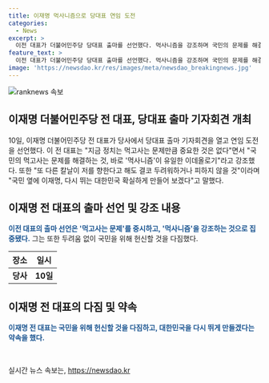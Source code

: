 ```yaml
---
title: 이재명 먹사니즘으로 당대표 연임 도전
categories:
  - News
excerpt: >
  이전 대표가 더불어민주당 당대표 출마를 선언했다. 먹사니즘을 강조하며 국민의 문제를 해결하겠다고 강조했으며, 어떤 어려움이 닥쳐도 두려워하지 않겠다고 다짐했다.
feature_text: >
  이전 대표가 더불어민주당 당대표 출마를 선언했다. 먹사니즘을 강조하며 국민의 문제를 해결하겠다고 강조했으며, 어떤 어려움이 닥쳐도 두려워하지 않겠다고 다짐했다.
image: 'https://newsdao.kr/res/images/meta/newsdao_breakingnews.jpg'
---
```


<p><img src="https://newsdao.kr/res/images/meta/newsdao_breakingnews.jpg" alt="ranknews 속보" /></p>

<h2 data-ke-size="size26">이재명 더불어민주당 전 대표, 당대표 출마 기자회견 개최</h2>

<p data-ke-size="size16">10일, 이재명 더불어민주당 전 대표가 당사에서 당대표 출마 기자회견을 열고 연임 도전을 선언했다. 이 전 대표는 "지금 정치는 먹고사는 문제만큼 중요한 것은 없다"면서 "국민의 먹고사는 문제를 해결하는 것, 바로 '먹사니즘'이 유일한 이데올로기"라고 강조했다. 또한 "또 다른 칼날이 저를 향한다고 해도 결코 두려워하거나 피하지 않을 것"이라며 "국민 옆에 이재명, 다시 뛰는 대한민국 확실하게 만들어 보겠다"고 말했다.</p>

<h2 data-ke-size="size26">이재명 전 대표의 출마 선언 및 강조 내용</h2>

<p data-ke-size="size16"><b><span style="color: #1a5490;">이전 대표의 출마 선언은 '먹고사는 문제'를 중시하고, '먹사니즘'을 강조하는 것으로 집중됐다.</span></b> 그는 또한 두려움 없이 국민을 위해 헌신할 것을 다짐했다.</p>

<table>
    <thead>
        <tr>
            <th><b>장소</b></th>
            <th><b>일시</b></th>
        </tr>
    </thead>
    <tbody>
        <tr>
            <td style="text-align: center; height: 17px;"><b>당사</b></td>
            <td style="text-align: center; height: 17px;"><b>10일</b></td>
        </tr>
    </tbody>
</table>

<h2 data-ke-size="size26">이재명 전 대표의 다짐 및 약속</h2>

<p data-ke-size="size16"><b><span style="color: #1a5490;">이재명 전 대표는 국민을 위해 헌신할 것을 다짐하고, 대한민국을 다시 뛰게 만들겠다는 약속을 했다.</span></b></p>

<p data-ke-size="size16">&nbsp;</p>
실시간 뉴스 속보는, <a href="https://newsdao.kr" rel="dofollow">https://newsdao.kr</a>


